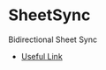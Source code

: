 # SheetSync
Bidirectional Sheet Sync

* [Useful Link](https://gist.github.com/CodingDoug/ffc4f050cc489a0280eb7f4cbe36af07)
